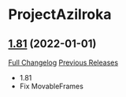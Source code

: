 # ProjectAzilroka

## [1.81](https://github.com/Azilroka/ProjectAzilroka/tree/1.81) (2022-01-01)
[Full Changelog](https://github.com/Azilroka/ProjectAzilroka/compare/1.80...1.81) [Previous Releases](https://github.com/Azilroka/ProjectAzilroka/releases)

- 1.81  
- Fix MovableFrames  
